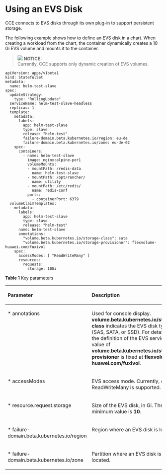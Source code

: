 # Using an EVS Disk<a name="cce_01_0147"></a>

CCE  connects to  EVS disks  through its own plug-in to support  persistent storage.

The following example shows how to define an EVS disk in a chart. When creating a workload from the chart, the  container  dynamically creates a 10 Gi EVS volume and mounts it to the container.

>![](/images/icon-notice.gif) **NOTICE:**   
>Currently, CCE supports only dynamic creation of EVS volumes.  

```
apiVersion: apps/v1beta1
kind: StatefulSet
metadata:
  name: helm-test-slave
spec:
  updateStrategy: 
    type: "RollingUpdate"
  serviceName: helm-test-slave-headless
  replicas: 1
  template:
    metadata:
      labels:
        app: helm-test-slave
        type: slave
        release: "helm-test"
        failure-domain.beta.kubernetes.io/region: eu-de
        failure-domain.beta.kubernetes.io/zone: eu-de-02
    spec:
      containers:
        - name: helm-test-slave
          image: nginx:alpine-per1
          volumeMounts:
          - mountPath: /redis-data
            name: helm-test-slave
          - mountPath: /opt/rancher/
            name: utility
          - mountPath: /etc/redis/
            name: redis-conf
          ports:
            - containerPort: 6379
  volumeClaimTemplates:
  - metadata:
      labels:
        app: helm-test-slave
        type: slave
        release: "helm-test"
      name: helm-test-slave
      annotations:
        "volume.beta.kubernetes.io/storage-class": sata
        "volume.beta.kubernetes.io/storage-provisioner": flexvolume-huawei.com/fuxivol
    spec:
      accessModes: [ "ReadWriteMany" ]
      resources:
        requests:
          storage: 10Gi
```

**Table  1**  Key parameters

<a name="tf0d74c96d4d644c28756080d96ae451f"></a>
<table><thead align="left"><tr id="rb19bb2af6a804eb4ae712095c23e8528"><th class="cellrowborder" valign="top" width="34%" id="mcps1.2.3.1.1"><p id="af2270c23e4e0422a9fa4819d6668ce30"><a name="af2270c23e4e0422a9fa4819d6668ce30"></a><a name="af2270c23e4e0422a9fa4819d6668ce30"></a>Parameter</p>
</th>
<th class="cellrowborder" valign="top" width="66%" id="mcps1.2.3.1.2"><p id="aa79c0bc202524cd8944e255b9764cfa4"><a name="aa79c0bc202524cd8944e255b9764cfa4"></a><a name="aa79c0bc202524cd8944e255b9764cfa4"></a>Description</p>
</th>
</tr>
</thead>
<tbody><tr id="r3d6dd4d548f442d1b359beb9c9e2de02"><td class="cellrowborder" valign="top" width="34%" headers="mcps1.2.3.1.1 "><p id="a07b743a5ef3f4ac499454fc2781113a8"><a name="a07b743a5ef3f4ac499454fc2781113a8"></a><a name="a07b743a5ef3f4ac499454fc2781113a8"></a>* annotations</p>
</td>
<td class="cellrowborder" valign="top" width="66%" headers="mcps1.2.3.1.2 "><p id="ac0e438319d1945a5be562776bd3c1c66"><a name="ac0e438319d1945a5be562776bd3c1c66"></a><a name="ac0e438319d1945a5be562776bd3c1c66"></a>Used for console display. <strong id="b84235270616237"><a name="b84235270616237"></a><a name="b84235270616237"></a>volume.beta.kubernetes.io/storage-class</strong> indicates the EVS disk type (SAS, SATA, or SSD). For details, see the definition of the EVS service. The value of <strong id="b632055709154325"><a name="b632055709154325"></a><a name="b632055709154325"></a>volume.beta.kubernetes.io/storage-provisioner</strong> is fixed at <strong id="b169980909154325"><a name="b169980909154325"></a><a name="b169980909154325"></a>flexvolume-huawei.com/fuxivol</strong>.</p>
</td>
</tr>
<tr id="row44106277201"><td class="cellrowborder" valign="top" width="34%" headers="mcps1.2.3.1.1 "><p id="p2410527122019"><a name="p2410527122019"></a><a name="p2410527122019"></a>* accessModes</p>
</td>
<td class="cellrowborder" valign="top" width="66%" headers="mcps1.2.3.1.2 "><p id="p5410112715204"><a name="p5410112715204"></a><a name="p5410112715204"></a>EVS access mode. Currently, only ReadWriteMany is supported.</p>
</td>
</tr>
<tr id="rb135310abbeb43688de992c1ef4eae22"><td class="cellrowborder" valign="top" width="34%" headers="mcps1.2.3.1.1 "><p id="ae0e236ce839e4e749650c9df9855fed5"><a name="ae0e236ce839e4e749650c9df9855fed5"></a><a name="ae0e236ce839e4e749650c9df9855fed5"></a>* resource.request.storage</p>
</td>
<td class="cellrowborder" valign="top" width="66%" headers="mcps1.2.3.1.2 "><p id="ab88fcdbd4a6a40a08d0c625ffefc9410"><a name="ab88fcdbd4a6a40a08d0c625ffefc9410"></a><a name="ab88fcdbd4a6a40a08d0c625ffefc9410"></a>Size of the EVS disk, in Gi. The minimum value is <strong id="b1564838559154343"><a name="b1564838559154343"></a><a name="b1564838559154343"></a>10</strong>.</p>
</td>
</tr>
<tr id="row1537016132912"><td class="cellrowborder" valign="top" width="34%" headers="mcps1.2.3.1.1 "><p id="p1353891602913"><a name="p1353891602913"></a><a name="p1353891602913"></a>* failure-domain.beta.kubernetes.io/region</p>
</td>
<td class="cellrowborder" valign="top" width="66%" headers="mcps1.2.3.1.2 "><p id="p10538181662913"><a name="p10538181662913"></a><a name="p10538181662913"></a>Region where an EVS disk is located.</p>
</td>
</tr>
<tr id="row229820317299"><td class="cellrowborder" valign="top" width="34%" headers="mcps1.2.3.1.1 "><p id="p1929823117296"><a name="p1929823117296"></a><a name="p1929823117296"></a>* failure-domain.beta.kubernetes.io/zone</p>
</td>
<td class="cellrowborder" valign="top" width="66%" headers="mcps1.2.3.1.2 "><p id="p3298123113295"><a name="p3298123113295"></a><a name="p3298123113295"></a>Partition where an EVS disk is located.</p>
</td>
</tr>
</tbody>
</table>

